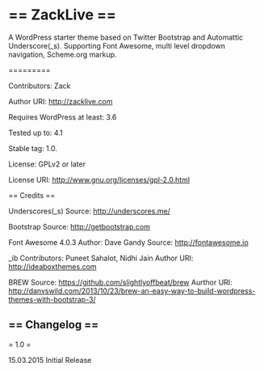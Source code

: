 == ZackLive ==
=========

A WordPress starter theme based on Twitter Bootstrap and Automattic Underscore(_s). Supporting Font Awesome, multi level dropdown navigation, Scheme.org markup.

=========

Contributors: Zack

Author URI: http://zacklive.com

Requires WordPress at least: 3.6

Tested up to: 4.1

Stable tag: 1.0.

License: GPLv2 or later

License URI: http://www.gnu.org/licenses/gpl-2.0.html



== Credits ==

Underscores(_s)
Source: http://underscores.me/

Bootstrap
Source: http://getbootstrap.com

Font Awesome 4.0.3
Author: Dave Gandy
Source: http://fontawesome.io

_ib
Contributors: Puneet Sahalot, Nidhi Jain
Author URI: http://ideaboxthemes.com

BREW
Source: https://github.com/slightlyoffbeat/brew
Aurthor URI: http://danvswild.com/2013/10/23/brew-an-easy-way-to-build-wordpress-themes-with-bootstrap-3/

== Changelog ==
---------------

= 1.0 =

15.03.2015
Initial Release

